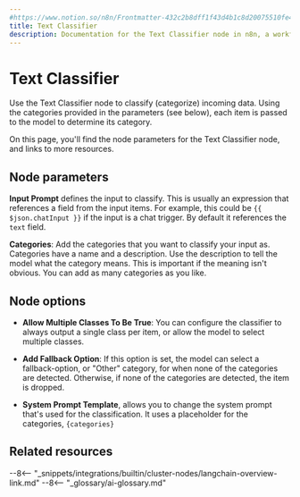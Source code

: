 ```yaml
---
#https://www.notion.so/n8n/Frontmatter-432c2b8dff1f43d4b1c8d20075510fe4
title: Text Classifier
description: Documentation for the Text Classifier node in n8n, a workflow automation platform. Includes details of operations and configuration, and links to examples and credentials information.
---
```


# Text Classifier

Use the Text Classifier node to classify (categorize) incoming data. Using the
categories provided in the parameters (see below), each item is passed to the
model to determine its category.

On this page, you'll find the node parameters for the Text Classifier node,
and links to more resources.

## Node parameters

**Input Prompt** defines the input to classify. This is usually an expression
that references a field from the input items. For example, this could be 
`{{ $json.chatInput }}` if the input is a chat trigger. By default it
references the `text` field.

**Categories**: Add the categories that you want to classify your input as.
Categories have a name and a description. Use the description to tell the
model what the category means. This is important if the meaning isn't obvious.
You can add as many categories as you like.

## Node options

* **Allow Multiple Classes To Be True**: You can configure the classifier to
  always output a single class per item, or allow the model to select multiple
  classes.

* **Add Fallback Option**: If this option is set, the model can select a
  fallback-option, or "Other" category, for when none of the categories are
  detected. Otherwise, if none of the categories are detected, the item is
  dropped.

* **System Prompt Template**, allows you to change the system prompt that's
  used for the classification. It uses a placeholder for the categories,
  `{categories}`


## Related resources

--8<-- "_snippets/integrations/builtin/cluster-nodes/langchain-overview-link.md"
--8<-- "_glossary/ai-glossary.md"
